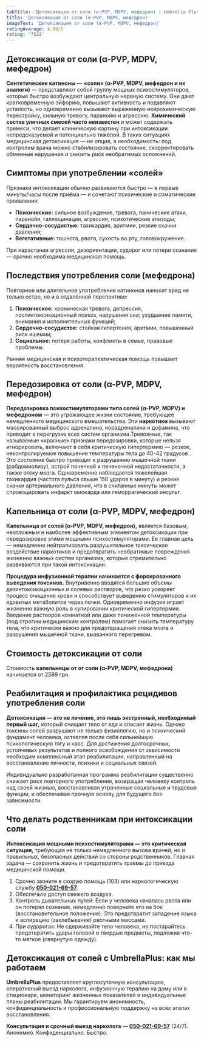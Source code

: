 ```yaml
---
tabTitle: 'Детоксикация от соли (α-PVP, MDPV, мефедрон) | Umbrella Plus | От 2599 грн'
title: 'Детоксикация от соли (α-PVP, MDPV, мефедрон)'
imageText: 'Детоксикация от соли (α-PVP, MDPV, мефедрон)'
ratingAvarage: 4.99/5
rating: '7532'
---
```


## Детоксикация от соли (α-PVP, MDPV, мефедрон)

**Синтетические катиноны** — **«соли» (α-PVP, MDPV, мефедрон и их аналоги)** — представляют собой группу мощных психостимуляторов, которые быстро возбуждают центральную нервную систему. Они дают кратковременную эйфорию, повышают активность и подавляют усталость, но одновременно вызывают выраженную нейрохимическую перестройку, сильную тревогу, паранойю и агрессию. **Химический состав уличных смесей часто неизвестен** и может содержать примеси, что делает клиническую картину при интоксикации непредсказуемой и потенциально тяжёлой. В таких ситуациях медицинская детоксикация — не опция, а необходимость: под контролем врача можно стабилизировать состояние, скорректировать обменные нарушения и снизить риск необратимых осложнений.

## Симптомы при употреблении «солей»

Признаки интоксикации обычно развиваются быстро — в первые минуты/часы после приёма — и сочетают психические и соматические проявления:

* **Психические:** сильное возбуждение, тревога, панические атаки, паранойя, галлюцинации, агрессия, психотические эпизоды;
* **Сердечно-сосудистые:** тахикардия, аритмии, резкие скачки давления;
* **Вегетативные:** тошнота, рвота, сухость во рту, головокружение.

При нарастании агрессии, дезориентации, судорог или потери сознания — срочно необходима медицинская помощь.

## Последствия употребления соли (мефедрона)

Повторное или длительное употребление катинонов наносит вред не только остро, но и в отдалённой перспективе:

1. **Психическое:** хроническая тревога, депрессия, постинтоксикационный психоз, нарушения сна; ухудшение памяти, внимания и исполнительных функций;
2. **Сердечно-сосудистое:** стойкая гипертония, аритмии, повышенный риск ишемии;
3. **Социальное:** потеря работы, конфликты в семье, правовые проблемы.

Ранняя медицинская и психотерапевтическая помощь повышает вероятность восстановления.

## Передозировка от соли (α-PVP, MDPV, мефедрон)

**Передозировка психостимуляторами типа солей (α-PVP, MDPV) и мефедроном** — это угрожающее жизни состояние, требующее немедленного медицинского вмешательства. Эти **наркотики** вызывают массированный выброс адреналина, норадреналина и дофамина, что приводит к перегрузке всех систем организма.Тревожные, так называемые «красные» признаки передозировки, которые нельзя игнорировать, включают в себя критическую гипертермию — резкое, неконтролируемое повышение температуры тела до 40-42 градусов . Это состояние быстро приводит к разрушению мышечной ткани (рабдомиолизу), острой почечной и печеночной недостаточности, а также отеку мозга. Одновременно наблюдается тяжелейшая тахикардия (частота пульса свыше 150 ударов в минуту) и резкие скачки артериального давления, что в считанные минуты может спровоцировать инфаркт миокарда или геморрагический инсульт.

## Капельница от соли (α-PVP, MDPV, мефедрон)

**Капельница от солей (α-PVP, MDPV, мефедрон),** является базовым, неотложным и наиболее эффективным элементом детоксикации при передозировке этими мощными психостимуляторами. Ее главная цель — немедленно нейтрализовать разрушительное токсическое воздействие наркотиков и предотвратить необратимые повреждения жизненно важных систем организма, которые стремительно развиваются при такой интоксикации.

**Процедура инфузионной терапии начинается с форсированного выведения токсинов.** Внутривенно вводятся большие объемы дезинтоксикационных и солевых растворов, что резко ускоряет процесс очищения крови и способствует выведению стимуляторов и их ядовитых метаболитов через почки. Одновременно инфузия играет жизненно важную роль в купировании критической гипертермии. Введение растворов комнатной или даже пониженной температуры (под строгим медицинским контролем) помогает снизить температуру тела, что критически важно для предотвращения отека мозга и разрушения мышечной ткани, вызванного перегревом.

## Стоимость детоксикации от соли

Стоимость **капельницы от от соли (α-PVP, MDPV, мефедрона)** начинается от 2599 грн.

## Реабилитация и профилактика рецидивов употребления соли

**Детоксикация — это не лечение, это лишь экстренный, необходимый первый шаг,** который очищает тело от яда и спасает жизнь. Однако токсины солей разрушают не только физиологию, но и психический фундамент человека, оставляя после себя сильнейшую психологическую тягу и хаос. Для достижения долгосрочных, устойчивых результатов и полного освобождения от зависимости необходим комплексный этап реабилитации, направленный на восстановление личности, психики и социальных связей.

Индивидуально разработанная программа реабилитации существенно снижает риск повторного употребления, возвращая человеку контроль над своей жизнью, восстанавливая утраченные социальные и трудовые функции, и обеспечивая прочную основу для будущего без зависимости.

## Что делать родственникам при интоксикации соли

**Интоксикация мощными психостимуляторами — это критическая ситуация,** требующая не только немедленного вызова врачей, но и правильных, безопасных действий со стороны родственников. Главная задача — сохранить жизнь и предотвратить травмы до приезда медицинской помощи.

1. Срочно звоните в скорую помощь (103) или наркологическую службу **[050-021-69-57](tel:0500216957)**.
2. Обеспечьте доступ свежего воздуха.
3. Контроль дыхательных путей: Если у человека началась рвота или он потерял сознание, немедленно поверните его на бок (восстановительное положение). Это предотвратит западение языка и аспирацию (захлебывание) рвотными массами.
4. При судорогах: Не сдерживайте тело человека, но постарайтесь предотвратить удары головой о твердые предметы, подложив что-то мягкое (свернутую одежду).

## Детоксикация от солей с UmbrellaPlus: как мы работаем

**UmbrellaPlus** предоставляет круглосуточную консультацию, оперативный выезд нарколога, инфузионную терапию на дому или в стационаре, мониторинг жизненных показателей и индивидуальные планы реабилитации. Мы гарантируем анонимность, конфиденциальность и профессиональную поддержку на всех этапах восстановления.

**Консультация и срочный выезд нарколога** — **[050-021-69-57](tel:0500216957)** (24/7). Анонимно. Конфиденциально. Быстро.
